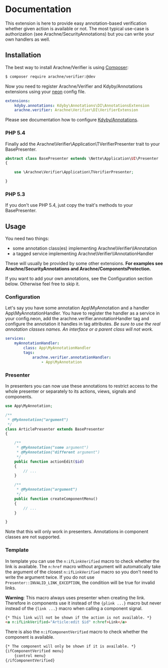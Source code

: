 # Documentation

This extension is here to provide easy annotation-based verification whether given action is available or not. The most typical use-case is authorization (see Arachne/SecurityAnnotations) but you can write your own handlers as well.


## Installation

The best way to install Arachne/Verifier is using [Composer](http://getcomposer.org/):

```sh
$ composer require arachne/verifier:@dev
```

Now you need to register Arachne/Verifier and Kdyby/Annotations extensions using your [neon](http://ne-on.org/) config file.

```yml
extensions:
	kdyby.annotations: Kdyby\Annotations\DI\AnnotationsExtension
	arachne.verifier: Arachne\Verifier\DI\VerifierExtension
```

Please see documentation how to configure [Kdyby/Annotations](https://github.com/Kdyby/Annotations/blob/master/docs/en/index.md).

### PHP 5.4

Finally add the Arachne\Verifier\Application\TVerifierPresenter trait to your BasePresenter.

```php
abstract class BasePresenter extends \Nette\Application\UI\Presenter
{

	use \Arachne\Verifier\Application\TVerifierPresenter;

}
```

### PHP 5.3

If you don't use PHP 5.4, just copy the trait's methods to your BasePresenter.


## Usage

You need two things:
- some annotation class(es) implementing Arachne\Verifier\IAnnotation
- a tagged service implementing Arachne\Verifier\IAnnotationHandler

These will usually be provided by some other extensions. **For examples see Arachne/SecurityAnnotations and Arachne/ComponentsProtection.**

If you want to add your own annotations, see the Configuration section below. Otherwise feel free to skip it.

### Configuration

Let's say you have some annotation App\MyAnnotation and a handler App\MyAnnotationHandler. You have to register the handler as a service in your config.neon, add the arachne.verifier.annotationHandler tag and configure the annotation it handles in tag attributes. *Be sure to use the real annotation classes names. An interface or a parent class will not work.*

```yml
services:
	myAnnotationHandler:
		class: App\MyAnnotationHandler
		tags:
			arachne.verifier.annotationHandler:
				- App\MyAnnotation
```

### Presenter

In presenters you can now use these annotations to restrict access to the whole presenter or separately to its actions, views, signals and components.

```php
use App\MyAnnotation;

/**
 * @MyAnnotation("argument")
 */
class ArticlePresenter extends BasePresenter
{

	/**
	 * @MyAnnotation("some argument")
	 * @MyAnnotation("different argument")
	 */
	public function actionEdit($id)
	{
		// ...
	}

	/**
	 * @MyAnnotation("argument")
	 */
	public function createComponentMenu()
	{
		// ...
	}

}
```

Note that this will only work in presenters. Annotations in component classes are not supported.

### Template

In template you can use the `n:ifLinkVerified` macro to check whether the link is available. The `n:href` macro without argument will automatically take the argument of the closest `n:ifLinkVerified` macro so you don't need to write the argument twice. If you do not use `Presenter::INVALID_LINK_EXCEPTION`, the condition will be true for invalid links.

**Warning**: This macro always uses presenter when creating the link. Therefore in components use it instead of the `{plink ...}` macro but never instead of the `{link ...}` macro when calling a component signal.

```html
{* This link will not be shown if the action is not available. *}
<a n:ifLinkVerified="Article:edit $id" n:href>Link</a>
```

There is also the `n:ifComponentVerified` macro to check whether the component is available.

```html
{* The component will only be shown if it is available. *}
{ifComponentVerified menu}
	{control menu}
{/ifComponentVerified}
```
